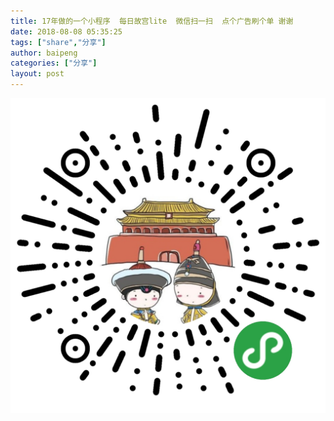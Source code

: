 ```yaml
---
title: 17年做的一个小程序  每日故宫lite  微信扫一扫  点个广告刷个单 谢谢
date: 2018-08-08 05:35:25
tags: ["share","分享"]
author: baipeng
categories: ["分享"]
layout: post
---
```


![gh_5e1314e1a221_1280.jpg](/images/b077f83cb413ebade101eab2d3b496c5.jpg)